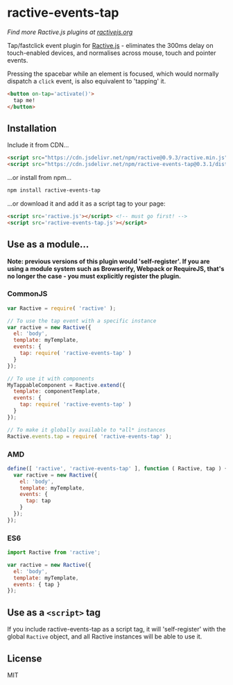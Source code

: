 # ractive-events-tap

*Find more Ractive.js plugins at [ractivejs.org](http://docs.ractivejs.org/latest/plugins)*

Tap/fastclick event plugin for [Ractive.js](http://ractivejs.org) - eliminates the 300ms delay on touch-enabled devices, and normalises across mouse, touch and pointer events.

Pressing the spacebar while an element is focused, which would normally dispatch a `click` event, is also equivalent to 'tapping' it.

```html
<button on-tap='activate()'>
  tap me!
</button>
```


## Installation

Include it from CDN...

```html
<script src="https://cdn.jsdelivr.net/npm/ractive@0.9.3/ractive.min.js"></script>
<script src="https://cdn.jsdelivr.net/npm/ractive-events-tap@0.3.1/dist/ractive-events-tap.umd.min.js"></script>
```
...or install from npm...

```bash
npm install ractive-events-tap
```

...or download it and add it as a script tag to your page:

```html
<script src='ractive.js'></script> <!-- must go first! -->
<script src='ractive-events-tap.js'></script>
```


## Use as a module...

**Note: previous versions of this plugin would 'self-register'. If you are using a module system such as Browserify, Webpack or RequireJS, that's no longer the case - you must explicitly register the plugin.**


### CommonJS

```js
var Ractive = require( 'ractive' );

// To use the tap event with a specific instance
var ractive = new Ractive({
  el: 'body',
  template: myTemplate,
  events: {
    tap: require( 'ractive-events-tap' )
  }
});

// To use it with components
MyTappableComponent = Ractive.extend({
  template: componentTemplate,
  events: {
    tap: require( 'ractive-events-tap' )
  }
});

// To make it globally available to *all* instances
Ractive.events.tap = require( 'ractive-events-tap' );
```


### AMD

```js
define([ 'ractive', 'ractive-events-tap' ], function ( Ractive, tap ) {
  var ractive = new Ractive({
    el: 'body',
    template: myTemplate,
    events: {
      tap: tap
    }
  });
});
```


### ES6

```js
import Ractive from 'ractive';

var ractive = new Ractive({
  el: 'body',
  template: myTemplate,
  events: { tap }
});
```


## Use as a `<script>` tag

If you include ractive-events-tap as a script tag, it will 'self-register' with the global `Ractive` object, and all Ractive instances will be able to use it.



## License

MIT
